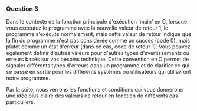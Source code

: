 ### Question 3
Dans le contexte de la fonction principale d'exécution 'main' en C, lorsque vous exécutez le programme avec la nouvelle valeur de retour 1, le programme s'exécute normalement, mais cette valeur de retour indique que la fin du programme n'est pas considérée comme un succès (code 0), mais plutôt comme un état d'erreur (dans ce cas, code de retour 1). Vous pouvez également définir d'autres valeurs pour d'autres types d'avertissements ou erreurs basés sur vos besoins technique. Cette convention en C permet de signaler différents types d'erreurs dans un programme et de clarifier ce qui se passe en sortie pour les différents systèmes ou utilisateurs qui utiliseront notre programme.

Par la suite, nous verrons les fonctions et conditions qui vous donnerons une idée plus claire des valeurs de retour en fonction de différents cas particuliers.